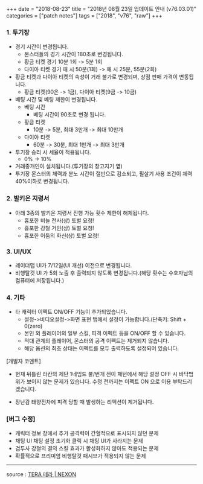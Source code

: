 +++
date = "2018-08-23"
title = "2018년 08월 23일 업데이트 안내 (v76.03.01)"
categories = ["patch notes"]
tags = ["2018", "v76", "raw"]
+++

### 1. 투기장
- 경기 시간이 변경됩니다.
  - 몬스터들의 경기 시간이 180초로 변경됩니다.
  - 황금 티켓 경기 10분 1회 -> 5분 1회
  - 다이아 티켓 경기 매 시 50분(1회) -> 매 시 25분, 55분(2회)
- 황금 티켓과 다이아 티켓의 속성이 거래 불가로 변경되며, 상점 판매 가격이 변동됩니다.
  - 황금 티켓(90은 -> 1금), 다이아 티켓(9금 -> 10금)
- 베팅 시간 및 베팅 제한이 변경됩니다.
  - 베팅 시간
    - 베팅 시간이 90초로 변경 됩니다.
  - 황금 티켓
    - 10분 -> 5분, 최대 3만개 -> 최대 10만개
  - 다이아 티켓
    - 60분 -> 30분, 최대 1만개 -> 최대 3만개
- 투기장 승리 시 세율이 적용됩니다.
  - 0% -> 10%
- 거래중개인이 설치됩니다.(투기장의 창고지기 옆)
- 투기장 몬스터의 체력과 분노 시간이 절반으로 감소되고, 필살기 사용 조건이 체력 40%이하로 변경됩니다.

### 2. 발키온 지령서
- 아래 3종의 발키온 지령서 진행 가능 횟수 제한이 해제됩니다.
  - 흉포한 비늘 전사(상) 토벌 요청!
  - 흉포한 강철 거인(상) 토벌 요청!
  - 흉포한 어둠의 화신(상) 토벌 요청!

### 3. UI/UX
- 레이더맵 UI가 7/12일(UI 개선) 이전으로 변경됩니다.
- 비행탈것 UI 가 5회 노출 후 출력되지 않도록 변경됩니다.(해당 횟수는 수호자님의 컴퓨터에 저장됩니다.)

### 4. 기타
- 타 캐릭터 이펙트 ON/OFF 기능이 추가되었습니다.
  - 설정->비디오설정->화면 표현 탭에서 설정이 가능합니다.(단축키: Shift + 0(zero)
  - 본인 외 플레이어의 일부 스킬, 피격 이펙트 등을 ON/OFF 할 수 있습니다.
  - 적대 관계의 플레이어, 몬스터의 공격 이펙트는 제거되지 않습니다.
  - 해당 옵션의 최초 상태는 이펙트를 모두 출력하도록 설정되어 있습니다.

[개발자 코멘트]
- 현재 뒤틀린 라칸의 제단 1네임드 불/번개 전이 패턴에서 해당 설정 OFF 시 바닥범위가 보이지 않는 문제가 있습니다. 수정 전까지는 이펙트 ON 으로 이용 부탁드리겠습니다.

- 장난감 태양전차에 피격 당할 때 발생하는 리액션이 제거됩니다.

### [버그 수정]
- 캐릭터 정보 창에서 추가 공격력이 간헐적으로 표시되지 않던 문제
- 채팅 UI 채팅 설정 초기화 클릭 시 채팅 UI가 사라지는 문제
- 검투사 강철의 결의 스킬 효과가 활성화하지 않아도 적용되는 문제
- 확률적으로 프리미엄 비행탈것 패시브가 적용되지 않는 문제

----

source : [TERA 테라 | NEXON](http://tera.nexon.com/news/update/view.aspx?n4articlesn=353)
